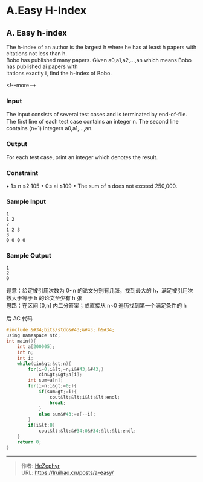 # A.Easy H-Index


## A. Easy h-index

The h-index of an author is the largest h where he has at least h papers with citations not less than h.  
Bobo has published many papers. Given a0,a1,a2,...,an which means Bobo has published ai papers with  
itations exactly i, ﬁnd the h-index of Bobo.

&lt;!--more--&gt;

### Input

The input consists of several test cases and is terminated by end-of-ﬁle.  
The ﬁrst line of each test case contains an integer n. The second line contains (n&#43;1) integers a0,a1,...,an.

### Output

For each test case, print an integer which denotes the result.

### Constraint

• 1≤ n ≤2·105
• 0≤ ai ≤109
• The sum of n does not exceed 250,000.

### Sample Input

    1
    1 2
    2
    1 2 3
    3
    0 0 0 0

### Sample Output

    1
    2
    0

题意：给定被引用次数为 0~n 的论文分别有几张，找到最大的 h，满足被引用次数大于等于 h 的论文至少有 h 张  
思路：在区间 [0,n] 内二分答案；或直接从 n~0 遍历找到第一个满足条件的 h

后 AC 代码

```c
#include &#34;bits/stdc&#43;&#43;.h&#34;
using namespace std;
int main(){
    int a[200005];
    int n;
    int i;
    while(cin&gt;&gt;n){
        for(i=0;i&lt;=n;i&#43;&#43;)
            cin&gt;&gt;a[i];
        int sum=a[n];
        for(i=n;i&gt;=0;){
            if(sum&gt;=i){
                cout&lt;&lt;i&lt;&lt;endl;
                break;
            }
            else sum&#43;=a[--i];
        }
        if(i&lt;0)
            cout&lt;&lt;&#34;0&#34;&lt;&lt;endl;
    }
    return 0;
}
```


---

> 作者: [HeZephyr](https://github.com/HeZephyr)  
> URL: https://lruihao.cn/posts/a-easy/  

